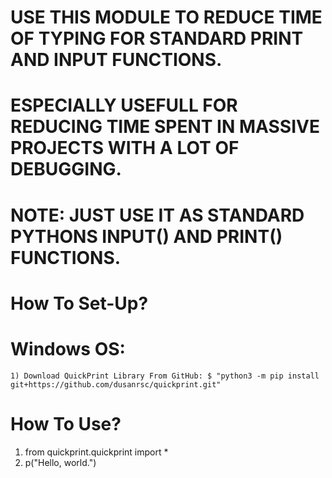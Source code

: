 # USE THIS MODULE TO REDUCE TIME OF TYPING FOR STANDARD PRINT AND INPUT FUNCTIONS.

# ESPECIALLY USEFULL FOR REDUCING TIME SPENT IN MASSIVE PROJECTS WITH A LOT OF DEBUGGING.

# NOTE: JUST USE IT AS STANDARD PYTHONS INPUT() AND PRINT() FUNCTIONS.

# How To Set-Up?
  # Windows OS:
    1) Download QuickPrint Library From GitHub: $ "python3 -m pip install git+https://github.com/dusanrsc/quickprint.git"

# How To Use?
1) from quickprint.quickprint import *
2) p("Hello, world.")
